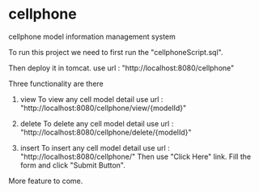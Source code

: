 # cellphone
cellphone model information management system

To run this project we need to first run the "cellphoneScript.sql".

Then deploy it in tomcat.
use url : "http://localhost:8080/cellphone"

Three functionality are there
1. view
To view any cell model detail use url : "http://localhost:8080/cellphone/view/{modelId}"

2. delete
To delete any cell model detail use url : "http://localhost:8080/cellphone/delete/{modelId}"

3. insert
To insert any cell model detail use url : "http://localhost:8080/cellphone/"
Then use "Click Here" link. Fill the form and click "Submit Button".

More feature to come.
